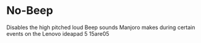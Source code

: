 # No-Beep
Disables the high pitched loud Beep sounds Manjoro makes during certain events on the Lenovo ideapad 5 15are05
